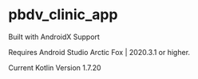 
# pbdv_clinic_app

Built with AndroidX Support

Requires Android Studio Arctic Fox | 2020.3.1 or higher.

Current Kotlin Version 1.7.20
